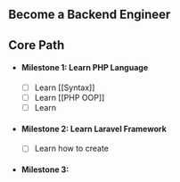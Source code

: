 
## Become a Backend Engineer

## **Core Path**

- #### Milestone 1: Learn PHP Language
	- [ ] Learn [[Syntax]]
	- [ ] Learn [[PHP OOP]]
	- [ ] Learn 
- #### Milestone 2: Learn Laravel Framework
	- [ ] Learn how to create
- #### Milestone 3:

